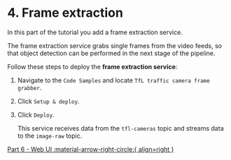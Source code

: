 # 4. Frame extraction

In this part of the tutorial you add a frame extraction service. 

The frame extraction service grabs single frames from the video feeds, so that object detection can be performed in the next stage of the pipeline. 

Follow these steps to deploy the **frame extraction service**:

1.  Navigate to the `Code Samples` and locate `TfL traffic camera frame grabber`.

2.  Click `Setup & deploy`.

3.  Click `Deploy`.

    This service receives data from the `tfl-cameras` topic and streams data to the `image-raw` topic.

[Part 6 - Web UI :material-arrow-right-circle:{ align=right }](web-ui.md)
